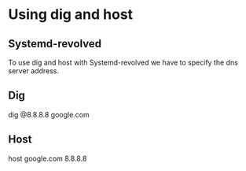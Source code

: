 # Using dig and host

## Systemd-revolved
To use dig and host with Systemd-revolved we have to specify the dns server address.

## Dig
dig @8.8.8.8 google.com

## Host
host google.com 8.8.8.8
